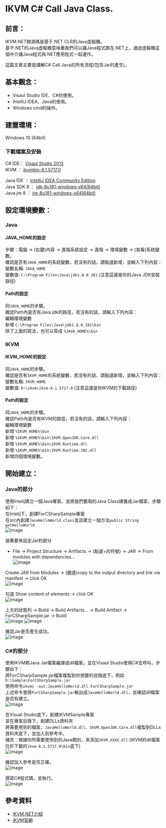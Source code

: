 # IKVM C# Call Java Class.

## 前言：
IKVM.NET開源碼是基于.NET CLR的Java虛擬機。<br>
基于.NET的Java虛擬機意味著我們可以讓Java程式跑在.NET上，通過虛擬機這個中介讓Java程式與.NET應用程式一起運作。

這篇文章主要是講解C# Call Java的所有流程(包含Jar的產生)。

## 基本觀念：
- Visaul Studio IDE、C#的使用。
- IntelliJ IDEA、Java的使用。
- Windows cmd的操作。

## 建置環境：
Windows 10 (64bit)

### 下載檔案及安裝
C# IDE： [Visaul Studio 2013](https://docs.microsoft.com/zh-tw/visualstudio/productinfo/vs2013-sysrequirements-vs)<br>
IKVM  ： [ikvmbin-8.1.5717.0](http://weblog.ikvm.net/2015/08/26/IKVMNET81ReleaseCandidate0.aspx)<br>

Java IDE   ： [IntelliJ IDEA Community Edition](https://www.jetbrains.com/idea/download/#section=windows)<br>
Java SDK 8 ： [jdk-8u181-windows-x64(64bit)](http://www.oracle.com/technetwork/java/javase/downloads/jdk8-downloads-2133151.html)<br>
Java jre 8 ： [jre-8u181-windows-x64(64bit)](http://www.oracle.com/technetwork/java/javase/downloads/jre8-downloads-2133155.html)<br>

## 設定環境變數：
### Java
#### JAVA_HOME的設定
步驟：電腦 -> (右鍵)內容 -> 進階系統設定 -> 進階 -> 環境變數 -> (查看)系統變數。<br>
確認是否有```JAVA_HOME```的系統變數，若沒有的話，請點選新增，並輸入下列內容：<br>
變數名稱: ```JAVA_HOME```<br>
變數值: ```C:\Program Files\Java\jdk1.8.0_181``` (注意這邊是你的Java JDK安裝路徑)<br>

#### Path的設定
同```JAVA_HOME```的步驟。 <br>
確認Path內是否有Java jdk的路徑，若沒有的話，請輸入下列內容：<br>
編輯環境變數 <br>
新增 ```C:\Program Files\Java\jdk1.8.0_181\bin``` <br>
除了上面的寫法，也可以寫成 ```%JAVA_HOME%\bin``` <br>

### IKVM
#### IKVM_HOME的設定
同```JAVA_HOME```的步驟。 <br>
確認是否有```IKVM_HOME```的系統變數，若沒有的話，請點選新增，並輸入下列內容：<br>
變數名稱: ```IKVM_HOME```<br>
變數值: ```D:\ikvm\ikvm-8.1.5717.0``` (注意這邊是你IKVM的下載路徑)<br>

#### Path的設定
同```JAVA_HOME```的步驟。 <br>
確認Path內是否有IKVM的路徑，若沒有的話，請輸入下列內容：<br>
編輯環境變數 <br>
新增 ```%IKVM_HOME%\bin``` <br>
新增 ```%IKVM_HOME%\bin\IKVM.OpenJDK.Core.dll``` <br>
新增 ```%IKVM_HOME%\bin\IKVM.Runtime.dll``` <br>
新增 ```%IKVM_HOME%\bin\IKVM.Runtime.JNI.dll``` <br>
新增四個環境變數。

## 開始建立：
### Java的部分
使用Intelij建立一個Java專案，並將我們要用的Java Class建置成Jar檔案，步驟如下： <br>
在Intelij下，創建ForCSharpSample專案 <br>
在src內創建```JavaHelloWorld.class```並且建立一個方法```public String getHelloWorld``` <br>
![image](https://github.com/changemyminds/IKVM_CSharp_Call_Java/blob/master/pictures/java0.PNG)

接著要來設定Jar的部分 <br>
- File -> Project Structure -> Artifacts -> (點選+的符號) -> JAR -> From modules with dependencies... <br>
![image](https://github.com/changemyminds/IKVM_CSharp_Call_Java/blob/master/pictures/java1.PNG)

Create JAR from Modules -> (圈選)copy to the output directory and link via manifest -> click OK <br>
![image](https://github.com/changemyminds/IKVM_CSharp_Call_Java/blob/master/pictures/java2.PNG)

勾選 Show content of elements -> click OK <br>
![image](https://github.com/changemyminds/IKVM_CSharp_Call_Java/blob/master/pictures/java3.PNG)

上方的狀態列 -> Build -> Build Artifacts... -> Build Artifact -> ForCSharpSample.jar -> Build <br>
![image](https://github.com/changemyminds/IKVM_CSharp_Call_Java/blob/master/pictures/java4.PNG)
![image](https://github.com/changemyminds/IKVM_CSharp_Call_Java/blob/master/pictures/java5.PNG)

確認Jar是否產生成功。 <br>
![image](https://github.com/changemyminds/IKVM_CSharp_Call_Java/blob/master/pictures/java6.PNG)	

### C#的部分
使用IKVM將Java Jar檔案編譯成dll檔案，並在Visaul Studio使用C#去呼叫，步驟如下： <br>
將ForCSharpSample.jar檔案複製到你想要的目錄底下，例如```D:\Sample\ForCSharpSample.jar``` <br>
使用命令```ikvmc -out:JavaHelloWorld.dll ForCSharpSample.jar``` <br>
上述命令會將```ForCSharpSample.jar```輸出成```JavaHelloWorld.dll```，並確認dll檔案是否有建立。 <br>
![image](https://github.com/changemyminds/IKVM_CSharp_Call_Java/blob/master/pictures/ikvm0.PNG) <br>

在Visual Studio底下，創建IKVMSample專案 <br>
並在專案目錄下，創建DLLs資料夾 <br>
將需要用到的檔案，```JavaHelloWorld.dll```、```IKVM.OpenJDK.Core.dll```複製到DLLs資料夾底下，並加入到參考中。<br>
補充：根據你所需要使用到的Java類別，來添加```IKVM.XXXX.dll``` (IKVM的dll檔案位於下載的```ikvm-8.1.5717.0\bin```底下)<br>
![image](https://github.com/changemyminds/IKVM_CSharp_Call_Java/blob/master/pictures/CSharp0.PNG) <br>

確認加入參考是否正確。<br>
![image](https://github.com/changemyminds/IKVM_CSharp_Call_Java/blob/master/pictures/CSharp1.PNG) <br>

撰寫C#程式碼，並執行。<br>
![image](https://github.com/changemyminds/IKVM_CSharp_Call_Java/blob/master/pictures/CSharp2.PNG) <br>

## 參考資料
- [IKVM.NET介紹](https://www.itsfun.com.tw/IKVM.NET/wiki-0737404-5694583)
- [IKVM官網](https://www.ikvm.net/)
























